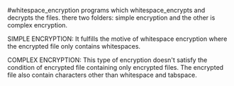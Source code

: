 #whitespace_encryption
programs which whitespace_encrypts and decrypts the files. 
there two folders: simple encryption and the other is complex encryption.

SIMPLE ENCRYPTION:
It fulfills the motive of whitespace encryption where the encrypted file only contains whitespaces.

COMPLEX ENCRYPTION:
This type of encryption doesn't satisfy the condition of encrypted file containing only encrypted files. The encrypted file also contain characters other than whitespace and tabspace.

